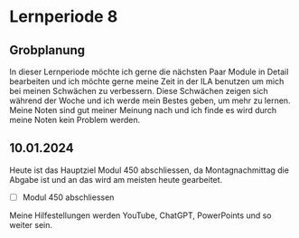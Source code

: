 # Lernperiode 8

## Grobplanung

In dieser Lernperiode möchte ich gerne die nächsten Paar Module in Detail bearbeiten und ich möchte gerne meine Zeit in der ILA benutzen um mich bei meinen Schwächen zu verbessern. Diese Schwächen zeigen sich während der Woche und ich werde mein Bestes geben, um mehr zu lernen. Meine Noten sind gut meiner Meinung nach und ich finde es wird durch meine Noten kein Problem werden.

## 10.01.2024

Heute ist das Hauptziel Modul 450 abschliessen, da Montagnachmittag die Abgabe ist und an das wird am meisten heute gearbeitet.

- [ ] Modul 450 abschliessen

Meine Hilfestellungen werden YouTube, ChatGPT, PowerPoints und so weiter sein.
